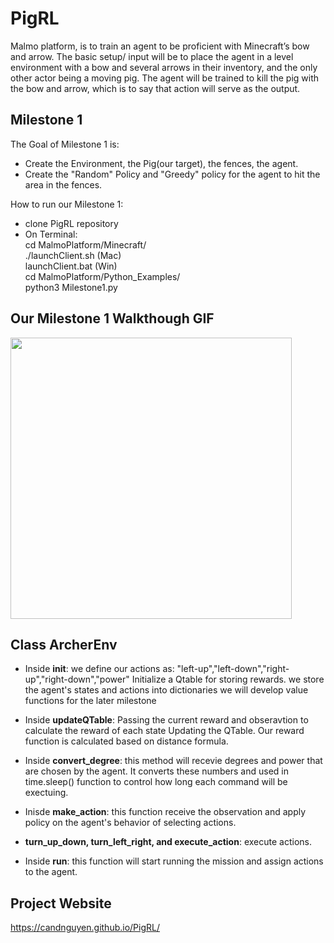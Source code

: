 # PigRL
Malmo platform, is to train an agent to be proficient with Minecraft’s bow and arrow. The basic setup/ input will be to place the agent in a level environment with a bow and several arrows in their inventory, and the only other actor being a moving pig. The agent will be trained to kill the pig with the bow and arrow, which is to say that action will serve as the output.

## Milestone 1
The Goal of Milestone 1 is:<br>
* Create the Environment, the Pig(our target), the fences, the agent.<br>
* Create the "Random" Policy and "Greedy" policy for the agent to hit the area in the fences.<br>

How to run our Milestone 1:<br>
* clone PigRL repository
* On Terminal: <br>
   cd MalmoPlatform/Minecraft/<br>
   ./launchClient.sh (Mac)<br>
   launchClient.bat (Win)<br>
   cd MalmoPlatform/Python_Examples/<br>
   python3 Milestone1.py<br>
   

## Our Milestone 1 Walkthough GIF

<img src="http://g.recordit.co/1EyQtlLvTa.gif" width=450><br>


## Class ArcherEnv <An environment class> 

* Inside __init__:
   we define our actions as: "left-up","left-down","right-up","right-down","power"
   Initialize a Qtable for storing rewards.
   we store the agent's states and actions into dictionaries 
   we will develop value functions for the later milestone
   
* Inside __updateQTable__:
   Passing the current reward and obseravtion to calculate the reward of each state
   Updating the QTable. 
   Our reward function is calculated based on distance formula.
   
* Inside __convert_degree__:
   this method will recevie degrees and power that are chosen by the agent.
   It converts these numbers and used in time.sleep() function to control how long each command 
   will be exectuing.

* Inisde __make_action__:
   this function receive the observation and apply policy on the agent's behavior of selecting actions.
   
* __turn_up_down, turn_left_right, and execute_action__:
   execute actions.
   
* Inside __run__:
   this function will start running the mission and assign actions to the agent.
   
## Project Website
https://candnguyen.github.io/PigRL/

